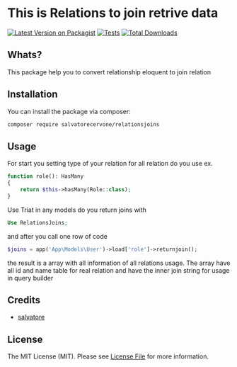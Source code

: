 # This is Relations to join retrive data

[![Latest Version on Packagist](https://img.shields.io/packagist/v/salvatorecervone/relationsjoins.svg?style=flat-square)](https://packagist.org/packages/salvatorecervone/relationsjoins)
[![Tests](https://img.shields.io/github/actions/workflow/status/salvatorecervone/relationsjoins/run-tests.yml?branch=main&label=tests&style=flat-square)](https://github.com/salvatorecervone/relationsjoins/actions/workflows/run-tests.yml)
[![Total Downloads](https://img.shields.io/packagist/dt/salvatorecervone/relationsjoins.svg?style=flat-square)](https://packagist.org/packages/salvatorecervone/relationsjoins)

## Whats?

This package help you to convert relationship eloquent to join relation 

## Installation

You can install the package via composer:

```bash
composer require salvatorecervone/relationsjoins
```

## Usage

For start you setting type of your relation for all relation do you use
ex.

```php
function role(): HasMany
{
    return $this->hasMany(Role::class);
}
```

Use Triat in any models do you return joins with 

```php
Use RelationsJoins;
```

and after you call one row of code

```php
$joins = app('App\Models\User')->load['role']->returnjoin(); 
```

the result is a array with all information of all relations usage.
The array have all id and name table for real relation and have the inner join string  for usage in query builder

## Credits

- [salvatore](https://github.com/SalvatoreCervone)

## License

The MIT License (MIT). Please see [License File](LICENSE.md) for more information.
